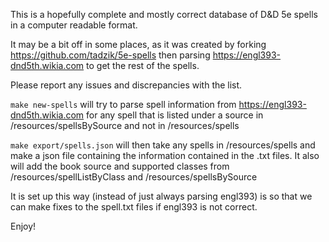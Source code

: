 This is a hopefully complete and mostly correct database of D&D 5e spells in a computer
readable format.

It may be a bit off in some places, as it was created by forking https://github.com/tadzik/5e-spells
then parsing https://engl393-dnd5th.wikia.com to get the rest of the spells.

Please report any issues and discrepancies with the list.

`make new-spells` will try to parse spell information from https://engl393-dnd5th.wikia.com 
for any spell that is listed under a source in /resources/spellsBySource and not in /resources/spells

`make export/spells.json` will then take any spells in /resources/spells and make a json file containing the information
contained in the .txt files.  It also will add the book source and supported classes from
/resources/spellListByClass and /resources/spellsBySource

It is set up this way (instead of just always parsing engl393) is so that we can make fixes to the 
spell.txt files if engl393 is not correct.

Enjoy!
